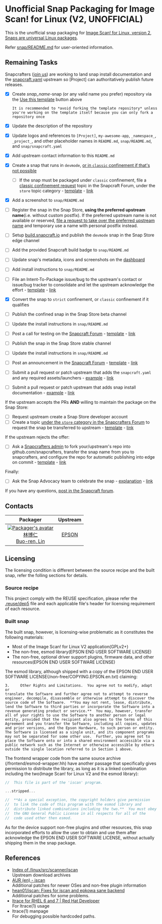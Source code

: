 # Unofficial Snap Packaging for Image Scan! for Linux (V2, UNOFFICIAL)

This is the unofficial snap packaging for [Image Scan! for Linux, version 2](http://support.epson.net/linux/src/scanner/iscan/), [Snaps are universal Linux packages](https://snapcraft.io).

Refer [snap/README.md](snap/README.md) for user-oriented information.

<!--
![GitHub Actions workflow status badge](https://github.com/_namespace_/_project_/actions/workflows/check-potential-problems.yml/badge.svg "GitHub Actions workflow status") [![pre-commit enabled badge](https://img.shields.io/badge/pre--commit-enabled-brightgreen?logo=pre-commit&logoColor=white "This project uses pre-commit to check potential problems")](https://pre-commit.com/) [![REUSE Specification compliance badge](https://api.reuse.software/badge/github.com/_namespace_/_project_ "This project complies to the REUSE specification to decrease software licensing costs")](https://api.reuse.software/info/github.com/_namespace_/_project_)
-->

## Remaining Tasks

Snapcrafters ([join us](https://forum.snapcraft.io/t/join-snapcrafters/1325)) are working to land snap install documentation and the [snapcraft.yaml](https://github.com/Lin-Buo-Ren/snapcrafters-template-plus/blob/master/snap/snapcraft.yaml) upstream so [Project] can authoritatively publish future releases.

* [x] Create _snap_name_-snap (or any valid name you prefer) repository via the [Use this template](https://github.com/Lin-Buo-Ren/snapcrafters-template-plus/generate) button above

      It is recommended to *avoid forking the template repository* unless you're working on the template itself because you can only fork a repository once
* [x] Update the description of the repository
* [x] Update logos and references to `[Project]`, `my-awesome-app`, `_namespace_`, `_project_`, and other placeholder names in `README.md`, `snap/README.md`, and `snap/snapcraft.yaml`
* [x] Add upstream contact information to this `README.md`
* [x] Create a snap that runs in `devmode`, [or in `classic` confinement if that's not possible](https://forum.snapcraft.io/t/subtle-differences-between-devmode-and-classic-confinement-snaps/7267)
    + [ ] If the snap must be packaged under `classic` confinement, file a [classic confinement request](https://forum.snapcraft.io/t/process-for-reviewing-classic-confinement-snaps/1460) topic in the Snapcraft Forum, under the `store` topic category - [template](https://github.com/Lin-Buo-Ren/snapcrafters-template-plus/wiki/Classic-Confinement-Request-Template) - [link]()
* [x] Add a screenshot to `snap/README.md`
* [ ] Register the snap in the Snap Store, **using the preferred upstream name**(i.e. without custom postfix).  If the preferred upstream name is not available or reserved, [file a request to take over the preferred upstream name](https://dashboard.snapcraft.io/register-snap) and temporary use a name with personal postfix instead.
* [ ] Setup [build.snapcraft.io](https://build.snapcraft.io) and publish the `devmode` snap in the Snap Store edge channel
* [ ] Add the provided Snapcraft build badge to `snap/README.md`
* [ ] Update snap's metadata, icons and screenshots on the [dashboard](https://dashboard.snapcraft.io)
* [ ] Add install instructions to `snap/README.md`
* [ ] File an Intent-To-Package issue/bug to the upstream's contact or issue/bug tracker to consolidate and let the upstream acknowledge the effort - [template](https://github.com/Lin-Buo-Ren/snapcrafters-template-plus/wiki/Intent-To-Package-Template) - [link]()
* [x] Convert the snap to `strict` confinement, or `classic` confinement if it qualifies
* [ ] Publish the confined snap in the Snap Store beta channel
* [ ] Update the install instructions in `snap/README.md`
* [ ] Post a call for testing on the [Snapcraft Forum](https://forum.snapcraft.io) - [template](https://github.com/Lin-Buo-Ren/snapcrafters-template-plus/wiki/Call-for-Testing-Template) - [link]()
* [ ] Publish the snap in the Snap Store stable channel
* [ ] Update the install instructions in `snap/README.md`
* [ ] Post an announcement in the [Snapcraft Forum](https://forum.snapcraft.io) - [template](https://github.com/Lin-Buo-Ren/snapcrafters-template-plus/wiki/Release-Announcement-Template) - [link]()
* [ ] Submit a pull request or patch upstream that adds the `snapcraft.yaml` and any required assets/launchers - [example](https://github.com/htacg/tidy-html5/pull/749) - [link]()
* [ ] Submit a pull request or patch upstream that adds snap install documentation - [example](https://github.com/htacg/html-tidy.org/pull/11) - [link]()

If the upstream accepts the PRs **AND** willing to maintain the package on the Snap Store:
* [ ] Request upstream create a Snap Store developer account
* [ ] Create a topic [under the `store` category in the Snapcrafters Forum](https://forum.snapcraft.io/c/store) to request the snap be transferred to upstream - [template](https://github.com/Lin-Buo-Ren/snapcrafters-template-plus/wiki/Ownership-Transfer-Template#transfer-to-upstream) - [link]()

If the upstream rejects the offer:

* [ ] Ask a [Snapcrafters admin](https://github.com/orgs/snapcrafters/people?query=%20role%3Aowner) to fork your/upstream's repo into github.com/snapcrafters, transfer the snap name from you to snapcrafters, and configure the repo for automatic publishing into edge on commit - [template](https://github.com/Lin-Buo-Ren/snapcrafters-template-plus/wiki/Ownership-Transfer-Template#transfer-to-the-snapcrafters-organization) - [link]()

Finally:

* [ ] Ask the Snap Advocacy team to celebrate the snap - [explanation](https://forum.snapcraft.io/t/what-is-ask-the-snap-advocacy-team-to-celebrate-the-snap/8808/7) -  [link]()

If you have any questions, [post in the Snapcraft forum](https://forum.snapcraft.io).

<!--
Refer the following page for setting a Gravatar:

    Gravatar - Globally Recognized Avatars
    https://en.gravatar.com/

Refer the following page for how to generate Gravatar image URL:

    Developer Resources - Gravatar - Globally Recognized Avatars
    https://en.gravatar.com/site/implement/

You may generate the unique hash by using the following command in terminal:

    printf username@example.com | tr '[:upper:]' '[:lower:]' | md5sum

-->

## Contacts

| Packager | Upstream |
| :-: | :-: |
| [![Packager's avatar](http://gravatar.com/avatar/66a5b84972e73e895d5d68d48b1e1e21/?s=128)<br>林博仁<br>Buo-ren, Lin](mailto:Buo.Ren.Lin@gmail.com) | [EPSON](https://www.epsondevelopers.com/contact-us-scanner/) |

## Licensing

The licensing condition is different between the source recipe and the
built snap, refer the folling sections for details.

### Source recipe

This project comply with the REUSE specification, please refer the [.reuse/dep5](.reuse/dep5) file and each applicable file's header for licensing requirement of each resource.

### Built snap

The built snap, however, is licensing-wise problematic as it constitutes
the following materials:

* Most of the Image Scan! for Linux V2 application(GPLv2+)
* The non-free, esmod library(EPSON END USER SOFTWARE LICENSE)
* The non-free, optional driver support plugins, firmware data, and
  other resources(EPSON END USER SOFTWARE LICENSE)

The esmod library, although shipped with a copy of the EPSON END USER
SOFTWARE LICENSE(/non-free/COPYING.EPSON.en.txt) claiming:

```plaintext
3.     Other Rights and Limitations.  You agree not to modify, adapt or
translate the Software and further agree not to attempt to reverse
engineer, decompile, disassemble or otherwise attempt to discover the
source code of the Software.  **You may not rent, lease, distribute,
lend the Software to third parties or incorporate the Software into a
revenue generating product or service.**  You may, however, transfer
all of your rights to use the Software to another person or legal
entity, provided that the recipient also agrees to the terms of this
Agreement and you transfer the Software, including all copies, updates
and prior versions, and the Epson Hardware, to such person or entity.
The Software is licensed as a single unit, and its component programs
may not be separated for some other use.  Further, you agree not to
place the Software onto or into a shared environment accessible via a
public network such as the Internet or otherwise accessible by others
outside the single location referred to in Section 1 above.
```

The frontend wrapper code from the same source archive
(/frontend/esmod-wrapper.hh) have another passage that specifically
gives permission to distribute the library, as long as it is a linked
combination including the two(Image Scan! for Linux V2 and the esmod
library):

```c
//  This file is part of the 'iscan' program.

...stripped...

//  **As a special exception, the copyright holders give permission
//  to link the code of this program with the esmod library and
//  distribute linked combinations including the two.**  You must obey
//  the GNU General Public License in all respects for all of the
//  code used other then esmod.
```

As for the device support non-free plugins and other resources, this
snap incorporated efforts to allow the user to obtain and use them
after acknowledge the EPSON END USER SOFTWARE LICENSE, without actually
shipping them in the snap package.

## References

* [Index of /linux/src/scanner/iscan](http://support.epson.net/linux/src/scanner/iscan/)  
  Upstream download archives
* [AUR (en) - iscan](https://aur.archlinux.org/packages/iscan)  
  Additional patches for newer OSes and non-free plugin information
* [hean01/iscan: Fixes for iscan and epkowa sane backend](https://github.com/hean01/iscan)  
  Additional patches for some problems.
* [ltrace for RHEL 6 and 7 | Red Hat Developer](https://developers.redhat.com/blog/2014/07/10/ltrace-for-rhel-6-and-7)  
  For ltrace(1) usage
* ltrace(1) manpage  
  For debugging possible hardcoded paths.
